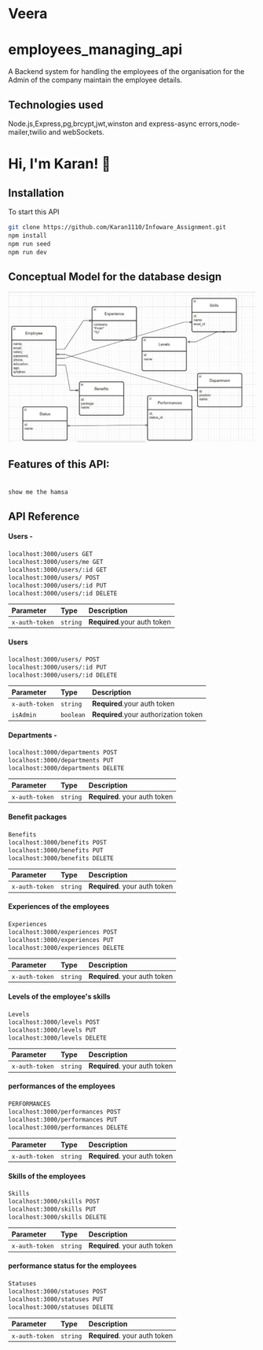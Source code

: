 # Veera

# employees_managing_api
A Backend system for handling the employees of the organisation for the Admin of the company maintain the employee details.
## Technologies used

Node.js,Express,pg,brcypt,jwt,winston and express-async errors,node-mailer,twilio and webSockets.


# Hi, I'm Karan! 👋


## Installation

To start this API
```bash
git clone https://github.com/Karan1110/Infoware_Assignment.git
npm install
npm run seed
npm run dev
```

## Conceptual Model for the database design
![alt text](./data_model.jpg)
    
##   Features of this API: 

```javascript
       
show me the hamsa

```

## API Reference

#### Users - 

```http
localhost:3000/users GET
localhost:3000/users/me GET
localhost:3000/users/:id GET
localhost:3000/users/ POST
localhost:3000/users/:id PUT
localhost:3000/users/:id DELETE 
```

| Parameter | Type     | Description                |
| :-------- | :------- | :------------------------- |
| `x-auth-token` | `string` | **Required**.your auth token |

####  Users
```http
localhost:3000/users/ POST
localhost:3000/users/:id PUT
localhost:3000/users/:id DELETE 
```

| Parameter | Type     | Description                |
| :-------- | :------- | :------------------------- |
| `x-auth-token` | `string` | **Required**.your auth token |
| `isAdmin` | `boolean` | **Required**.your authorization token |

#### Departments  -

```http
localhost:3000/departments POST
localhost:3000/departments PUT
localhost:3000/departments DELETE
```

| Parameter | Type     | Description                       |
| :-------- | :------- | :-------------------------------- |
| `x-auth-token`      | `string` | **Required**. your auth token |

#### Benefit packages
```http
Benefits
localhost:3000/benefits POST
localhost:3000/benefits PUT
localhost:3000/benefits DELETE
```

| Parameter | Type     | Description                       |
| :-------- | :------- | :-------------------------------- |
| `x-auth-token`      | `string` | **Required**. your auth token |

#### Experiences of the employees
```http
Experiences
localhost:3000/experiences POST
localhost:3000/experiences PUT
localhost:3000/experiences DELETE

```

| Parameter | Type     | Description                       |
| :-------- | :------- | :-------------------------------- |
| `x-auth-token`      | `string` | **Required**. your auth token |

#### Levels of the employee's skills
```http
Levels
localhost:3000/levels POST
localhost:3000/levels PUT
localhost:3000/levels DELETE
```

| Parameter | Type     | Description                       |
| :-------- | :------- | :-------------------------------- |
| `x-auth-token`      | `string` | **Required**. your auth token |

#### performances of the employees
```http
PERFORMANCES
localhost:3000/performances POST
localhost:3000/performances PUT
localhost:3000/performances DELETE
```

| Parameter | Type     | Description                       |
| :-------- | :------- | :-------------------------------- |
| `x-auth-token`      | `string` | **Required**. your auth token |

#### Skills of the employees

```http
Skills
localhost:3000/skills POST
localhost:3000/skills PUT
localhost:3000/skills DELETE
```

| Parameter | Type     | Description                       |
| :-------- | :------- | :-------------------------------- |
| `x-auth-token`      | `string` | **Required**. your auth token |

#### performance status for the employees

```http
Statuses
localhost:3000/statuses POST
localhost:3000/statuses PUT
localhost:3000/statuses DELETE
```

| Parameter | Type     | Description                       |
| :-------- | :------- | :-------------------------------- |
| `x-auth-token`      | `string` | **Required**. your auth token |



